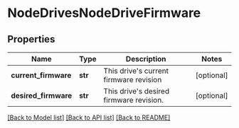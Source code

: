 # NodeDrivesNodeDriveFirmware

## Properties
Name | Type | Description | Notes
------------ | ------------- | ------------- | -------------
**current_firmware** | **str** | This drive&#39;s current firmware revision | [optional] 
**desired_firmware** | **str** | This drive&#39;s desired firmware revision. | [optional] 

[[Back to Model list]](../README.md#documentation-for-models) [[Back to API list]](../README.md#documentation-for-api-endpoints) [[Back to README]](../README.md)


